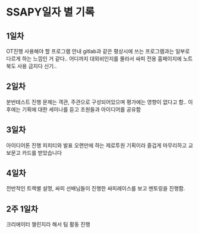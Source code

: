 # SSAPY일자 별 기록

## 1일차
OT진행 사용해야 할 프로그램 안내 gitlab과 같은 평상시에 쓰는 프로그램과는 일부로 다르게 하는 느낌인 거 같다.. 어디까지 대외비인지를 몰라서 싸피 전용 홈페이지에 노트북도 사용 금지다 신기..

## 2일차
분반테스트 진행 문제는 객관, 주관으로 구성되어있으며 평가에는 영향이 없다고 함.. 이후에는 기획에 대한 세미나를 듣고 조원들과 아이디어를 공유함

## 3일차
아이디어톤 진행 피피티와 발표 오랜만에 하는 제로투원 기획이라 즐겁게 마무리하고 교보문고 카드를 받았습니다

## 4일차
전반적인 트랙별 설명, 싸피 선배님들이 진행한 싸피레이스를 보고 멘토링을 진행함.

## 2주 1일차
크리에이터 챌린지라 해서 팀 활동 진행

